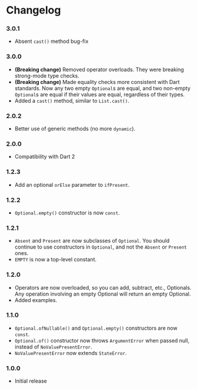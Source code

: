 # Changelog

### 3.0.1
  * Absent `cast()` method bug-fix

### 3.0.0
  * **(Breaking change)** Removed operator overloads.  They were breaking strong-mode type checks.
  * **(Breaking change)** Made equality checks more consistent with Dart standards.  Now any two empty `Optional`s are
    equal, and two non-empty `Optional`s are equal if their values are equal, regardless of their types.
  * Added a `cast()` method, similar to `List.cast()`.

### 2.0.2
  * Better use of generic methods (no more `dynamic`).

### 2.0.0
  * Compatibility with Dart 2

### 1.2.3
  * Add an optional `orElse` parameter to `ifPresent`.

### 1.2.2
  * `Optional.empty()` constructor is now `const`.

### 1.2.1
  * `Absent` and `Present` are now subclasses of `Optional`.  You should continue to use constructors in `Optional`, and not
    the `Absent` or `Present` ones.
  * `EMPTY` is now a top-level constant.

### 1.2.0
  * Operators are now overloaded, so you can add, subtract, etc., Optionals.  Any operation involving an empty Optional
    will return an empty Optional.
  * Added examples.

### 1.1.0
  * `Optional.ofNullable()` and `Optional.empty()` constructors are now `const`.
  * `Optional.of()` constructor now throws `ArgumentError` when passed null, instead of `NoValuePresentError`.
  * `NoValuePresentError` now extends `StateError`.

### 1.0.0
  * Initial release

